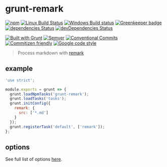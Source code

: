# grunt-remark

<!-- current project status -->

[![npm](https://img.shields.io/npm/v/grunt-remark.svg)](https://www.npmjs.com/package/grunt-remark)
[![Linux Build Status](https://travis-ci.org/ChristianMurphy/grunt-remark.svg?branch=master)](https://travis-ci.org/ChristianMurphy/grunt-remark)
[![Windows Build status](https://ci.appveyor.com/api/projects/status/dixo63g7304vuuin/branch/master?svg=true)](https://ci.appveyor.com/project/ChristianMurphy/grunt-remark/branch/master)
[![Greenkeeper badge](https://badges.greenkeeper.io/ChristianMurphy/grunt-remark.svg)](https://greenkeeper.io/)
[![dependencies Status](https://david-dm.org/ChristianMurphy/grunt-remark/status.svg)](https://david-dm.org/ChristianMurphy/grunt-remark)
[![devDependencies Status](https://david-dm.org/ChristianMurphy/grunt-remark/dev-status.svg)](https://david-dm.org/ChristianMurphy/grunt-remark?type=dev)

<!-- standards and technologies used in project -->

[![Built with Grunt](https://cdn.gruntjs.com/builtwith.svg)](http://gruntjs.com/)
[![Semver](http://img.shields.io/SemVer/2.0.0.png)](http://semver.org/spec/v2.0.0.html)
[![Conventional Commits](https://img.shields.io/badge/Conventional%20Commits-1.0.0-yellow.svg)](https://conventionalcommits.org)
[![Commitizen friendly](https://img.shields.io/badge/commitizen-friendly-brightgreen.svg)](http://commitizen.github.io/cz-cli/)
[![Google code style](https://img.shields.io/badge/code_style-Google-brightgreen.svg?style=flat)](https://google.github.io/styleguide/jsguide.html)

> Process markdown with [remark](http://remark.js.org/)

## example

```js
'use strict';

module.exports = grunt => {
  grunt.loadNpmTasks('grunt-remark');
  grunt.loadTasks('tasks');
  grunt.initConfig({
    remark: {
      src: ['*.md']
    }
  });
  grunt.registerTask('default', ['remark']);
};
```

## options

See full list of options
[here](https://github.com/wooorm/unified-engine-gulp#options).
